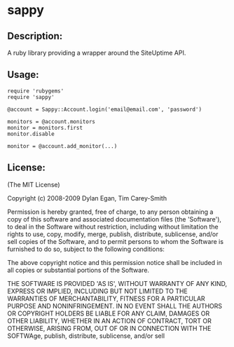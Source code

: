 # sappy

## Description:

A ruby library providing a wrapper around the SiteUptime API.

## Usage: 

    require 'rubygems'
    require 'sappy'

    @account = Sappy::Account.login('email@email.com', 'password')

    monitors = @account.monitors
    monitor = monitors.first
    monitor.disable

    monitor = @account.add_monitor(...)

## License:

(The MIT License)

Copyright (c) 2008-2009 Dylan Egan, Tim Carey-Smith

Permission is hereby granted, free of charge, to any person obtaining a copy of
this software and associated documentation files (the 'Software'), to deal in
the Software without restriction, including without limitation the rights to use,
copy, modify, merge, publish, distribute, sublicense, and/or sell copies of the
Software, and to permit persons to whom the Software is furnished to do so, subject to the following conditions:

The above copyright notice and this permission notice shall be included in all copies or substantial portions of the Software.

THE SOFTWARE IS PROVIDED 'AS IS', WITHOUT WARRANTY OF ANY KIND, EXPRESS OR IMPLIED,
INCLUDING BUT NOT LIMITED TO THE WARRANTIES OF MERCHANTABILITY, FITNESS FOR A PARTICULAR
PURPOSE AND NONINFRINGEMENT. IN NO EVENT SHALL THE AUTHORS OR COPYRIGHT HOLDERS BE
LIABLE FOR ANY CLAIM, DAMAGES OR OTHER LIABILITY, WHETHER IN AN ACTION OF CONTRACT,
TORT OR OTHERWISE, ARISING FROM, OUT OF OR IN CONNECTION WITH THE SOFTWAge, publish, distribute, sublicense, and/or sell
